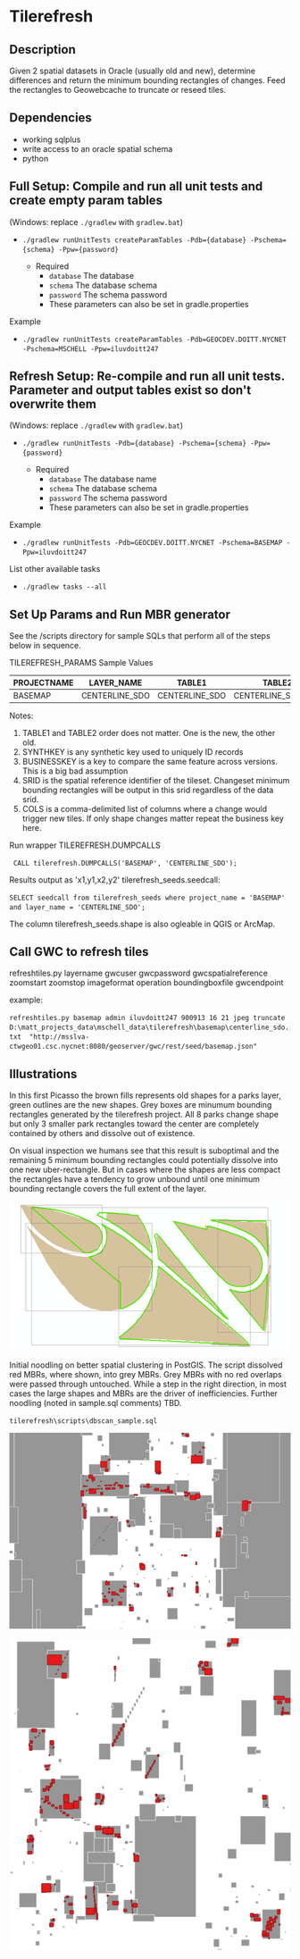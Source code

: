 # Tilerefresh

## Description

Given 2 spatial datasets in Oracle (usually old and new), determine differences and return the minimum bounding rectangles 
of changes.  Feed the rectangles to Geowebcache to truncate or reseed tiles.

## Dependencies

* working sqlplus
* write access to an oracle spatial schema 
* python

## Full Setup: Compile and run all unit tests and create empty param tables

(Windows: replace `./gradlew` with `gradlew.bat`)

* `./gradlew runUnitTests createParamTables -Pdb={database} -Pschema={schema} -Ppw={password}`

    * Required 
        * `database` The database
        * `schema` The database schema 
        * `password` The schema password
        * These parameters can also be set in gradle.properties       

Example

* `./gradlew runUnitTests createParamTables -Pdb=GEOCDEV.DOITT.NYCNET -Pschema=MSCHELL -Ppw=iluvdoitt247`

## Refresh Setup: Re-compile and run all unit tests.  Parameter and output tables exist so don't overwrite them

(Windows: replace `./gradlew` with `gradlew.bat`)

* `./gradlew runUnitTests -Pdb={database} -Pschema={schema} -Ppw={password}`

    * Required 
        * `database` The database name 
        * `schema` The database schema 
        * `password` The schema password
        * These parameters can also be set in gradle.properties       

Example

* `./gradlew runUnitTests -Pdb=GEOCDEV.DOITT.NYCNET -Pschema=BASEMAP -Ppw=iluvdoitt247`

List other available tasks

* `./gradlew tasks --all`

## Set Up Params and Run MBR generator

See the /scripts directory for sample SQLs that perform all of the steps below in sequence.

TILEREFRESH_PARAMS Sample Values

PROJECTNAME | LAYER_NAME | TABLE1 | TABLE2 | SYNTHKEY | BUSINESSKEY | SRID | COLS
------------ | ------------- | ------------- | ------------- | ------------- | ------------- | ------------- | ------------- |
 | BASEMAP | CENTERLINE_SDO | CENTERLINE_SDO | CENTERLINE_SDO_OLD | objectid | physicalid | 3857 |  STNAME_LABEL,RW_TYPE,TRAFDIR,CARTO_DISPLAY_LEVEL  | `

Notes:

1. TABLE1 and TABLE2 order does not matter.  One is the new, the other old.
2. SYNTHKEY is any synthetic key used to uniquely ID records
3. BUSINESSKEY is a key to compare the same feature across versions. This is a big bad assumption
4. SRID is the spatial reference identifier of the tileset.  Changeset minimum bounding rectangles will be output in this srid regardless of the data srid.
5. COLS is a comma-delimited list of columns where a change would trigger new tiles.  If only shape changes matter repeat the business key here.

Run wrapper TILEREFRESH.DUMPCALLS

` CALL tilerefresh.DUMPCALLS('BASEMAP',
                            'CENTERLINE_SDO');`

Results output as 'x1,y1,x2,y2' tilerefresh_seeds.seedcall:

`SELECT seedcall from tilerefresh_seeds where project_name = 'BASEMAP' and layer_name = 'CENTERLINE_SDO';`

The column tilerefresh_seeds.shape is also ogleable in QGIS or ArcMap.


## Call GWC to refresh tiles

refreshtiles.py layername gwcuser gwcpassword gwcspatialreference zoomstart zoomstop imageformat operation boundingboxfile gwcendpoint

example:

` refreshtiles.py basemap admin iluvdoitt247 900913 16 21 jpeg truncate D:\matt_projects_data\mschell_data\tilerefresh\basemap\centerline_sdo.txt  "http://msslva-ctwgeo01.csc.nycnet:8080/geoserver/gwc/rest/seed/basemap.json" `

## Illustrations

In this first Picasso the brown fills represents old shapes for a parks layer, green outlines are the new shapes.  Grey boxes are minumum bounding rectangles generated by the tilerefresh project. All 8 parks change shape but only 3 smaller park rectangles toward the center are completely contained by others and dissolve out of existence.  

On visual inspection we humans see that this result is suboptimal and the remaining 5 minimum bounding rectangles could potentially dissolve into one new uber-rectangle. But in cases where the shapes are less compact the rectangles have a tendency to grow unbound until one minimum bounding rectangle covers the full extent of the layer.  

![sloppydissolve](sloppydissolve.png)

Initial noodling on better spatial clustering in PostGIS.  The script dissolved red MBRs, where shown, into grey MBRs.  Grey MBRs with no red overlaps were passed through untouched.  While a step in the right direction, in most cases the large shapes and MBRs are the driver of inefficiencies.  Further noodling (noted in sample.sql comments) TBD. 

`tilerefresh\scripts\dbscan_sample.sql`

![sloppydissolve](dbscan.png)

![sloppydissolve](dbscan2.png)